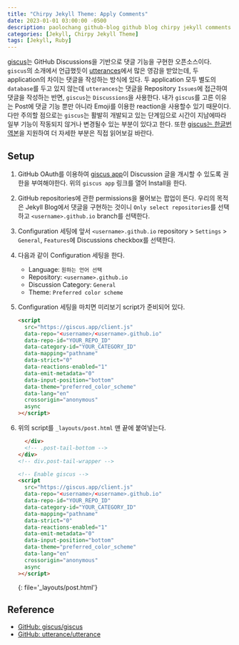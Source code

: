 ```yaml
---
title: "Chirpy Jekyll Theme: Apply Comments"
date: 2023-01-01 03:00:00 -0500
description: paolochang github-blog github blog chirpy jekyll comments
categories: [Jekyll, Chirpy Jekyll Theme]
tags: [Jekyll, Ruby]
---
```


<style type='text/css'>
blockquote pre {
  overflow: auto !important;
  overflow-wrap: anywhere !important;
  white-space: pre-wrap;
}
</style>

[giscus](https://giscus.app/en)는 GitHub Discussions을 기반으로 댓글 기능을 구현한 오픈소스이다. `giscus`의 소개에서 언급했듯이 [utterances](https://utteranc.es/)에서 많은 영감을 받았는데, 두 application의 차이는 댓글을 작성하는 방식에 있다. 두 application 모두 별도의 `database`를 두고 있지 않는데 `utterances`는 댓글을 Repository `Issues`에 접근하여 댓글을 작성하는 반면, `giscus`는 `Discussions`을 사용한다. 내가 `giscus`를 고른 이유는 Post에 댓글 기능 뿐만 아니라 Emoji를 이용한 reaction을 사용할수 있기 때문이다. 다만 주의할 점으로는 `giscus`는 활발히 개발되고 있는 단계임으로 시간이 지남에따라 일부 기능이 작동되지 않거나 변경될수 있는 부분이 있다고 한다. 또한 [giscus는 한글번역본](https://giscus.app/ko)을 지원하여 더 자세한 부분은 직접 읽어보길 바란다.

## Setup

1. GitHub OAuth를 이용하여 [giscus app](https://github.com/apps/giscus)이 Discussion 글을 개시할 수 있도록 권한을 부여해야한다. 위의 `giscus app` 링크를 열어 Install을 한다.

2. GitHub repositories에 관한 permissions을 물어보는 팝업이 뜬다. 우리의 목적은 Jekyll Blog에서 댓글을 구현하는 것이니 `Only select repositories`를 선택하고 `<username>.github.io` branch를 선택한다.

3. Configuration 세팅에 앞서 `<username>.github.io` repository > `Settings` > `General`, `Features`에 Discussions checkbox를 선택한다.

4. 다음과 같이 Configuration 세팅을 한다.

   - Language: `원하는 언어 선택`
   - Repository: `<username>.github.io`
   - Discussion Category: `General`
   - Theme: `Preferred color scheme`

5. Configuration 세팅을 마치면 미리보기 script가 준비되어 있다.

   ```html
   <script
     src="https://giscus.app/client.js"
     data-repo="<username>/<username>.github.io"
     data-repo-id="YOUR_REPO_ID"
     data-category-id="YOUR_CATEGORY_ID"
     data-mapping="pathname"
     data-strict="0"
     data-reactions-enabled="1"
     data-emit-metadata="0"
     data-input-position="bottom"
     data-theme="preferred_color_scheme"
     data-lang="en"
     crossorigin="anonymous"
     async
   ></script>
   ```

6. 위의 script를 `_layouts/post.html` 맨 끝에 붙여넣는다.

   ```html
     </div>
     <!-- .post-tail-bottom -->
   </div>
   <!-- div.post-tail-wrapper -->

   <!-- Enable giscus -->
   <script
     src="https://giscus.app/client.js"
     data-repo="<username>/<username>.github.io"
     data-repo-id="YOUR_REPO_ID"
     data-category-id="YOUR_CATEGORY_ID"
     data-mapping="pathname"
     data-strict="0"
     data-reactions-enabled="1"
     data-emit-metadata="0"
     data-input-position="bottom"
     data-theme="preferred_color_scheme"
     data-lang="en"
     crossorigin="anonymous"
     async
   ></script>
   ```
   {: file='_layouts/post.html'}

## Reference

- [GitHub: giscus/giscus](https://github.com/giscus/giscus)
- [GitHub: utterance/utterance](https://github.com/utterance/utterances)
